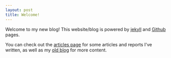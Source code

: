 ```yaml
---
layout: post
title: Welcome!
---
```

Welcome to my new blog! This website/blog is powered by [jekyll](http://jekyllrb.com/) and [Github](http://github.com/) pages.

You can check out the [articles page](articles) for some articles and reports I've written, as well as my [old blog](http://alandtech.blogspot.com) for more content.